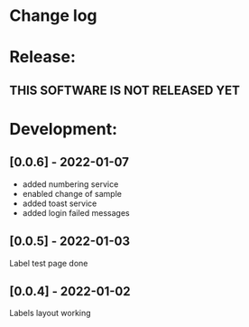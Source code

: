 # Change log

# Release:

## THIS SOFTWARE IS NOT RELEASED YET

# Development:

## [0.0.6] - 2022-01-07
 - added numbering service
 - enabled change of sample
 - added toast service
 - added login failed messages

## [0.0.5] - 2022-01-03
Label test page done

## [0.0.4] - 2022-01-02
Labels layout working
